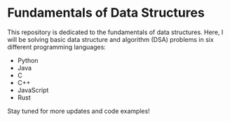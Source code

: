 # Fundamentals of Data Structures

This repository is dedicated to the fundamentals of data structures. Here, I will be solving basic data structure and algorithm (DSA) problems in six different programming languages:

- Python
- Java
- C
- C++
- JavaScript
- Rust

Stay tuned for more updates and code examples!